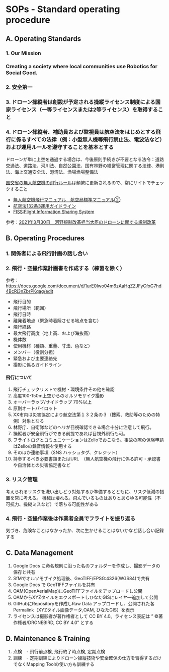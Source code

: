 # SOPs - Standard operating procedure
## A. Operating Standards
### 1. Our Mission
### Creating a society where local communities use Robotics for Social Good.
### 2. 安全第一
### 3. ドローン操縦者は創設が予定される操縦ライセンス制度による国家ライセンス（一等ライセンスまたは2等ライセンス）を取得すること
### 4. ドローン操縦者、補助員および監視員は航空法をはじめとする飛行に係るすべての法律（例：小型無人機等飛行禁止法、電波法など）および運用ルールを遵守することを基本とする
ドローンが単に上空を通過する場合は、今後原則手続きが不要となる法令：道路交通法、道路法、河川法、自然公園法、国有林野の経営管理に関する法律、港則法、海上交通安全法、港湾法、漁場漁場整備法

[国交省の無人航空機の飛行ルール](https://www.mlit.go.jp/koku/koku_tk10_000003.html)は頻繁に更新されるので、常にサイトでチェックすること

* [無人航空機飛行マニュアル　航空局標準マニュアル②](https://www.mlit.go.jp/common/001218180.pdf)
* [航空法132条3運用ガイドライン](https://github.com/japanflyinglabs/docs4dronebirds/blob/master/SOPs/20220606%E4%B8%80%E9%83%A8%E6%94%B9%E6%AD%A3%E8%88%AA%E7%A9%BA%E6%B3%95%E7%AC%AC132%E6%9D%A1%E3%81%AE3%E9%81%8B%E7%94%A8%E3%82%AC%E3%82%A4%E3%83%89%E3%83%A9%E3%82%A4%E3%83%B3.pdf)
* [FISS:Flight Information Sharing System](https://www.fiss.mlit.go.jp/top) 
 
 参考：[2021年3月30日　河野規制改革担当大臣のドローンに関する規制改革](https://www.taro.org/2021/03/%E3%83%89%E3%83%AD%E3%83%BC%E3%83%B3%E3%81%AB%E9%96%A2%E3%81%99%E3%82%8B%E8%A6%8F%E5%88%B6%E6%94%B9%E9%9D%A9.php)
 
## B. Operating Procedures
### 1.  関係者による飛行計画の話し合い
### 2.  飛行・空撮作業計画書を作成する（練習を除く）
参考：
https://docs.google.com/document/d/1urE0Iwo04m6zAaHqZZJFyCfxG7hd4BcRj3nZbrPKqag/edit

* 飛行目的
* 飛行場所（範囲）
* 飛行日時
* 離発着地点（緊急時着陸させる地点を含む）
* 飛行経路
* 最大飛行高度（地上高、および海抜高）
* 機体数
* 使用機材（種類、重量、寸法、色など）
* メンバー（役割分担）
* 緊急および主要連絡先
* 撮影に係るガイドライン
#### 飛行について
 1. 飛行チェックリストで機材・環境条件その他を確認 
 2. 高度100-150m上空からのオルソモザイク撮影
 3. オーバーラップ/サイドラップ 70%以上
 4. 原則オートパイロット
 5. XX市内は災害協定により航空法第１３２条の３（捜索、救助等のための特例）対象となる
 6. 林野庁、自衛隊などのヘリが目視確認できる場合十分に注意して飛行。
 7. 操縦者が安全飛行ができる前提であれば目視外飛行も可。
 8. フライトログとコミュニケーションはZelloでおこなう。事故の際の保険申請はZelloの録音情報を使用する
 9. そのほか連絡事項（SNS ハッシュタグ、クレジット）
 10. 持参するべき必要書類またはURL　（無人航空機の飛行に係る許可・承認書や自治体との災害協定書など
### 3. リスク管理
考えられるリスクを洗い出しどう対処するか準備するとともに、リスク低減の措置を常に考える。
機械は壊れる。飛んでいるものはありとあらゆる可能性（不可抗力、操縦ミスなど）で落ちる可能性がある
### 4.  飛行・空撮作業後は作業者全員でフライトを振り返る
気づき、危険なことはなかったか、次に生かせることはないかなど話し合い記録する
## C. Data Management 
 1. Google Docs に命名規則に沿った名のフォルダーを作成し、撮影データの保存と共有
 3. SfMでオルソモザイク処理後、GeoTIFF/EPSG:4326(WGS84)で共有
 4. Google Docs で GeoTIFFファイルを共有
 5. OAM(OpenAerialMap)にGeoTIFFファイルをアップロードし公開
 6. OAMからXYZタイルをエクスポートしひなたGISにレイヤ―追加して公開
 7. GitHubにRepositoryを作成しRaw Data アップロードし、公開された各Permalink（XYZタイル画像データ,OAM, ひなたGIS）を表示
 8. ライセンスは撮影者が著作権者として CC BY 4.0。ライセンス表記は ” ©著作権者/DRONEBIRD, CC BY 4.0” とする
## D. Maintenance & Training
 1. 点検　- 飛行前点検, 飛行終了時点検, 定期点検
 2. 訓練　- 定期訓練によりドローン操縦技術や安全確保の仕方を習得するだけでなくMapping Toolの使い方も訓練する
 
　


